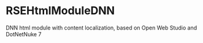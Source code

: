 RSEHtmlModuleDNN
================

DNN html module with content localization, based on Open Web Studio and DotNetNuke 7
